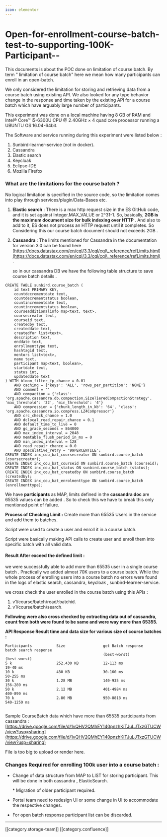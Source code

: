 ```yaml
---
icon: elementor
---
```


# Open-for-enrollment-course-batch-test-to-supporting-100K-Participant--

This documents is about the POC done on limitation of course batch. By term " limitation of course batch" here we  mean how many participants can enroll in an open-batch.

We only considered the limitation for storing and retrieving data from a course batch using existing API. We also looked for any type behavior change in the response and time taken by the existing API for a course batch which have arguably large number of participants.

This experiment was done on a local machine having 8 GB of RAM and Intel® Core™ i5-6300U CPU @ 2.40GHz × 4  quad core processor running a UBUNTU OS 16.04-64bit.

The Software and service running during this experiment were listed below :

1. Sunbird-learner-service (not in docker).
2. Cassandra
3. Elastic search
4. Keycloak
5. Eclipse-IDE
6. Mozilla Firefox

### What are the limitations for the course batch ?

No logical limitation is specified in the source code, so the limitation comes into play through services/plugin/Data-Bases etc.

1. **Elastic search** : There is a max http request size in the ES GitHub code, and it is set against Integer.MAX\_VALUE or 2^31-1. So, basically, **2GB is the maximum document size for bulk indexing over HTTP** . And also to add to it, ES does not process an HTTP request until it completes. So Considering this our course batch document should not exceeds 2GB .
2.  **Cassandra** :  The limits mentioned for Cassandra in the documentation for version 3.0 can be found here [https://docs.datastax.com/en/cql/3.3/cql/cql\_reference/refLimits.html](https://docs.datastax.com/en/cql/3.3/cql/cql\_reference/refLimits.html) .

    so in our cassandra DB  we have the following table structure to save course batch details .

```
CREATE TABLE sunbird.course_batch (
    id text PRIMARY KEY,
    countdecrementdate text,
    countdecrementstatus boolean,
    countincrementdate text,
    countincrementstatus boolean,
    courseadditionalinfo map<text, text>,
    coursecreator text,
    courseid text,
    createdby text,
    createddate text,
    createdfor list<text>,
    description text,
    enddate text,
    enrollmenttype text,
    hashtagid text,
    mentors list<text>,
    name text,
    participant map<text, boolean>,
    startdate text,
    status int,
    updateddate text
) WITH bloom_filter_fp_chance = 0.01
    AND caching = {'keys': 'ALL', 'rows_per_partition': 'NONE'}
    AND comment = ''
    AND compaction = {'class': 'org.apache.cassandra.db.compaction.SizeTieredCompactionStrategy', 'max_threshold': '32', 'min_threshold': '4'}
    AND compression = {'chunk_length_in_kb': '64', 'class': 'org.apache.cassandra.io.compress.LZ4Compressor'}
    AND crc_check_chance = 1.0
    AND dclocal_read_repair_chance = 0.1
    AND default_time_to_live = 0
    AND gc_grace_seconds = 864000
    AND max_index_interval = 2048
    AND memtable_flush_period_in_ms = 0
    AND min_index_interval = 128
    AND read_repair_chance = 0.0
    AND speculative_retry = '99PERCENTILE';
CREATE INDEX inx_cou_bat_coursecreator ON sunbird.course_batch (coursecreator);
CREATE INDEX inx_cou_bat_courseid ON sunbird.course_batch (courseid);
CREATE INDEX inx_cou_bat_status ON sunbird.course_batch (status);
CREATE INDEX inx_cou_bat_createdby ON sunbird.course_batch (createdby);
CREATE INDEX inx_cou_bat_enrolmenttype ON sunbird.course_batch (enrollmenttype);
```

We have **participants** as MAP, limits defined in the **cassandra doc** are 65535 values can be added . So to check this we have to break this only mentioned point of failure.

**Process of Checking Limit :**  Create more than 65535 Users in the service and add them to batches.

Script were used to create a user and enroll it in a course batch.

Script were basically making API calls to create user and enroll them into specific batch with all valid data.

#### **Result After exceed the defined limit** :&#x20;

we were successfully able to add more than 65535 user in a single course batch . Practically we added almost 70K users to a course batch. While the whole process of enrolling users into a course batch no errors were found in the logs of elastic search, cassandra, keycloak , sunbird-learner-service.

we cross check the user enrolled in the course batch using this APIs :

1. v1/course/batch/read/:batchid.
2. v1/course/batch/search.

**Following were also cross checked by extracting data out of cassandra, count from both were found to be same and were way more than 65355.**

**API Response  Result time and data size for various size of course batches :**

```
Participants		   Size				    get Batch response 				batch search response			
										    (best-worst)			        (best-worst)
5 k                    252.430 KB	 		12-113 ms          		        19-40 ms                      
10 k                   430 KB 				30-160 ms 				        50-255 ms                     
30 k                   1.28 MB 	            140-935 ms		 		        156-280 ms                    
50 k                   2.12 MB		        401-4984 ms			            400-890 ms
70 k 				   2.80 MB 			    950-8818 ms           	        540-1250 ms
                    
```

Sample CourseBatch data which have more than 65535 participants from cassandra : [https://drive.google.com/file/d/1vQHV2QMhEY140pnzhKiTJuLJTxzGTUCW/view?usp=sharing](https://drive.google.com/file/d/1vQHV2QMhEY140pnzhKiTJuLJTxzGTUCW/view?usp=sharing)

File is too big to upload or render here.

### Changes Required for enrolling 100k user into a course batch :

*   Change of data structure from MAP to LIST for storing participant. This will be done in both cassandra , ElasticSearch.

    \*  Migration of older participant required.
* Portal team need to redesign UI or some change in UI to accommodate the respective changes.
* &#x20;For open batch response participant list can be discarded.

***

\[\[category.storage-team]] \[\[category.confluence]]
